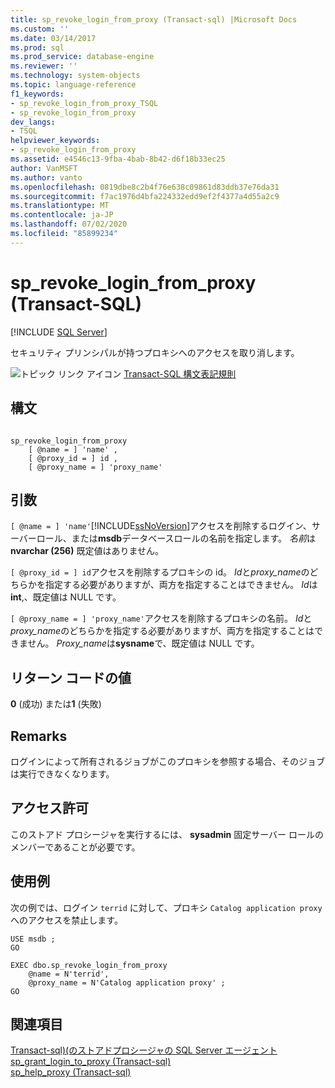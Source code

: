 ```yaml
---
title: sp_revoke_login_from_proxy (Transact-sql) |Microsoft Docs
ms.custom: ''
ms.date: 03/14/2017
ms.prod: sql
ms.prod_service: database-engine
ms.reviewer: ''
ms.technology: system-objects
ms.topic: language-reference
f1_keywords:
- sp_revoke_login_from_proxy_TSQL
- sp_revoke_login_from_proxy
dev_langs:
- TSQL
helpviewer_keywords:
- sp_revoke_login_from_proxy
ms.assetid: e4546c13-9fba-4bab-8b42-d6f18b33ec25
author: VanMSFT
ms.author: vanto
ms.openlocfilehash: 0819dbe8c2b4f76e638c09861d83ddb37e76da31
ms.sourcegitcommit: f7ac1976d4bfa224332edd9ef2f4377a4d55a2c9
ms.translationtype: MT
ms.contentlocale: ja-JP
ms.lasthandoff: 07/02/2020
ms.locfileid: "85899234"
---
```

# <a name="sp_revoke_login_from_proxy-transact-sql"></a>sp_revoke_login_from_proxy (Transact-SQL)
[!INCLUDE [SQL Server](../../includes/applies-to-version/sqlserver.md)]

  セキュリティ プリンシパルが持つプロキシへのアクセスを取り消します。  
  
 ![トピック リンク アイコン](../../database-engine/configure-windows/media/topic-link.gif "トピック リンク アイコン") [Transact-SQL 構文表記規則](../../t-sql/language-elements/transact-sql-syntax-conventions-transact-sql.md)  
  
## <a name="syntax"></a>構文  
  
```  
  
sp_revoke_login_from_proxy   
    [ @name = ] 'name' ,  
    [ @proxy_id = ] id ,  
    [ @proxy_name = ] 'proxy_name'  
```  
  
## <a name="arguments"></a>引数  
`[ @name = ] 'name'`[!INCLUDE[ssNoVersion](../../includes/ssnoversion-md.md)]アクセスを削除するログイン、サーバーロール、または**msdb**データベースロールの名前を指定します。 *名前*は**nvarchar (256)** 既定値はありません。  
  
`[ @proxy_id = ] id`アクセスを削除するプロキシの id。 *Id*と*proxy_name*のどちらかを指定する必要がありますが、両方を指定することはできません。 *Id*は**int**,、既定値は NULL です。  
  
`[ @proxy_name = ] 'proxy_name'`アクセスを削除するプロキシの名前。 *Id*と*proxy_name*のどちらかを指定する必要がありますが、両方を指定することはできません。 *Proxy_name*は**sysname**で、既定値は NULL です。  
  
## <a name="return-code-values"></a>リターン コードの値  
 **0** (成功) または**1** (失敗)  
  
## <a name="remarks"></a>Remarks  
 ログインによって所有されるジョブがこのプロキシを参照する場合、そのジョブは実行できなくなります。  
  
## <a name="permissions"></a>アクセス許可  
 このストアド プロシージャを実行するには、 **sysadmin** 固定サーバー ロールのメンバーであることが必要です。  
  
## <a name="examples"></a>使用例  
 次の例では、ログイン `terrid` に対して、プロキシ `Catalog application proxy` へのアクセスを禁止します。  
  
```  
USE msdb ;  
GO  
  
EXEC dbo.sp_revoke_login_from_proxy  
    @name = N'terrid',  
    @proxy_name = N'Catalog application proxy' ;  
GO  
```  
  
## <a name="see-also"></a>関連項目  
 [Transact-sql&#41;&#40;のストアドプロシージャの SQL Server エージェント](../../relational-databases/system-stored-procedures/sql-server-agent-stored-procedures-transact-sql.md)   
 [sp_grant_login_to_proxy &#40;Transact-sql&#41;](../../relational-databases/system-stored-procedures/sp-grant-login-to-proxy-transact-sql.md)   
 [sp_help_proxy &#40;Transact-sql&#41;](../../relational-databases/system-stored-procedures/sp-help-proxy-transact-sql.md)  
  
  
